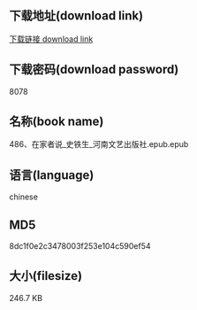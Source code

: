 ## 下载地址(download link)
[下载链接 download link](https://voluble-croquembouche-d321dc.netlify.app/?s=486%E3%80%81%E5%9C%A8%E5%AE%B6%E8%80%85%E8%AF%B4_%E5%8F%B2%E9%93%81%E7%94%9F_%E6%B2%B3%E5%8D%97%E6%96%87%E8%89%BA%E5%87%BA%E7%89%88%E7%A4%BE.epub)

## 下载密码(download password)
8078

## 名称(book name)
486、在家者说_史铁生_河南文艺出版社.epub.epub

## 语言(language)
chinese

## MD5
8dc1f0e2c3478003f253e104c590ef54

## 大小(filesize)
246.7 KB
